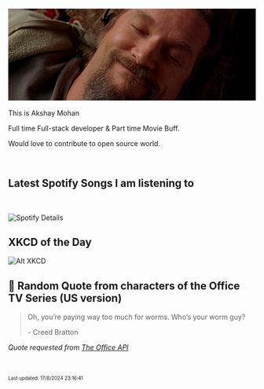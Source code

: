 [![Akshay's GitHub Banner](./assets/bigLebowski.jpg)](https://github.com/AkshayHere)

This is Akshay Mohan

Full time Full-stack developer & Part time Movie Buff.

Would love to contribute to open source world.

<!-- ## &#x1f4c8; GitHub Stats

<br>
<a href="https://github.com/akshayhere">
  <img align="center" style="margin:0.5rem" src="https://dudes-abides-this-github-stats.vercel.app/api/top-langs/?username=akshayhere&layout=compact&hide=html,css&disable_animations=true&theme=cobalt&card_width=410px" alt="Akshay's GitHub Stats" />
</a> -->

<br>

## Latest Spotify Songs I am listening to

<br>

![Spotify Details](https://spotify-recently-played-readme.vercel.app/api?user=akshay_here&unique=true)

## XKCD of the Day

![Alt XKCD](https://imgs.xkcd.com/comics/fifty_shades.png)


## 📣 Random Quote from characters of the Office TV Series (US version)

> Oh, you’re paying way too much for worms. Who’s your worm guy?
>
> <p>- Creed Bratton</p>

_Quote requested from [The Office API](https://officeapi.akashrajpurohit.com/quote/random)_

<br>

<sub><sup>Last updated: 17/8/2024 23:16:41</sup></sub>
